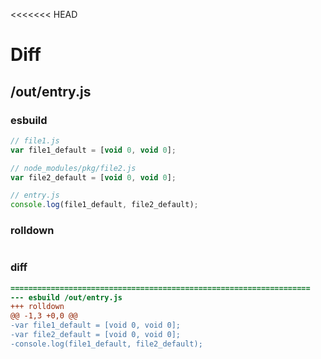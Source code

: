 <<<<<<< HEAD
# Diff
## /out/entry.js
### esbuild
```js
// file1.js
var file1_default = [void 0, void 0];

// node_modules/pkg/file2.js
var file2_default = [void 0, void 0];

// entry.js
console.log(file1_default, file2_default);
```
### rolldown
```js

```
### diff
```diff
===================================================================
--- esbuild	/out/entry.js
+++ rolldown	
@@ -1,3 +0,0 @@
-var file1_default = [void 0, void 0];
-var file2_default = [void 0, void 0];
-console.log(file1_default, file2_default);

```
